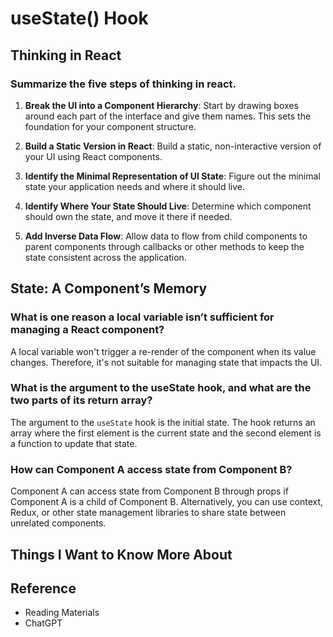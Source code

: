 # useState() Hook

## Thinking in React

### Summarize the five steps of thinking in react.

1. **Break the UI into a Component Hierarchy**: Start by drawing boxes around each part of the interface and give them names. This sets the foundation for your component structure.
   
2. **Build a Static Version in React**: Build a static, non-interactive version of your UI using React components.
   
3. **Identify the Minimal Representation of UI State**: Figure out the minimal state your application needs and where it should live.
  
4. **Identify Where Your State Should Live**: Determine which component should own the state, and move it there if needed.
  
5. **Add Inverse Data Flow**: Allow data to flow from child components to parent components through callbacks or other methods to keep the state consistent across the application.

## State: A Component’s Memory

### What is one reason a local variable isn’t sufficient for managing a React component?

A local variable won't trigger a re-render of the component when its value changes. Therefore, it's not suitable for managing state that impacts the UI.

### What is the argument to the useState hook, and what are the two parts of its return array?

The argument to the `useState` hook is the initial state. The hook returns an array where the first element is the current state and the second element is a function to update that state.

### How can Component A access state from Component B?

Component A can access state from Component B through props if Component A is a child of Component B. Alternatively, you can use context, Redux, or other state management libraries to share state between unrelated components.

## Things I Want to Know More About

## Reference

- Reading Materials
- ChatGPT
